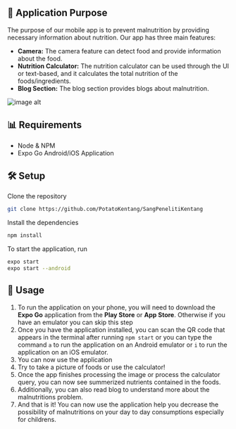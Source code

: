 

## 🌟 Application Purpose
The purpose of our mobile app is to prevent malnutrition by providing necessary information about nutrition. Our app has three main features:

- **Camera:** The camera feature can detect food and provide information about the food.
- **Nutrition Calculator:** The nutrition calculator can be used through the UI or text-based, and it calculates the total nutrition of the foods/ingredients.
- **Blog Section:** The blog section provides blogs about malnutrition.

![image alt](https://reynardchristiansen.github.io/porto/assets/project-3.png)


## 📊 Requirements

- Node & NPM
- Expo Go Android/iOS Application

## 🛠 Setup

Clone the repository

```bash
git clone https://github.com/PotatoKentang/SangPenelitiKentang
```

Install the dependencies

```bash
npm install
```

To start the application, run

```bash
expo start
expo start --android
```

## 📱 Usage

1. To run the application on your phone, you will need to download the **Expo Go** application from the **Play Store** or **App Store**. Otherwise if you have an emulator you can skip this step
2. Once you have the application installed, you can scan the QR code that appears in the terminal after running `npm start` or you can type the command `a` to run the application on an Android emulator or `i` to run the application on an iOS emulator.
3. You can now use the application
4. Try to take a picture of foods or use the calculator!
5. Once the app finishes processing the image or process the calculator query, you can now see summerized nutrients contained in the foods.
6. Additionally, you can also read blog to understand more about the malnutritions problem.
7. And that is it! You can now use the application help you decrease the possibility of malnutritions on your day to day consumptions especially for childrens.
